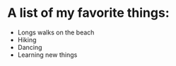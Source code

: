 # A list of my favorite things:
- Longs walks on the beach
- Hiking
- Dancing
- Learning new things
